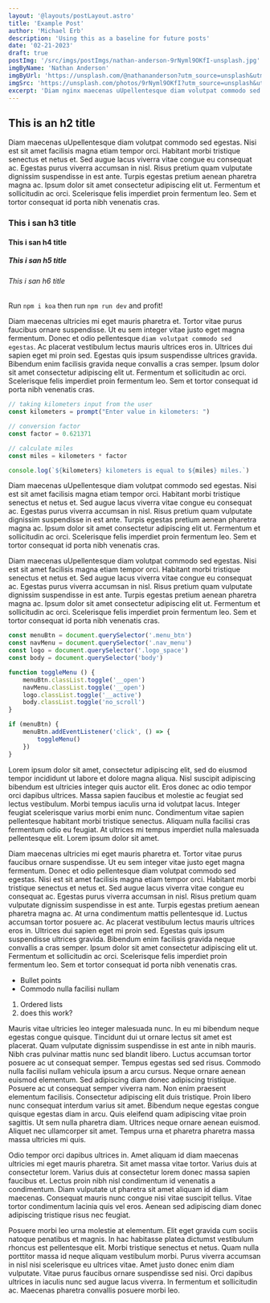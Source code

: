 ```yaml
---
layout: '@layouts/postLayout.astro'
title: 'Example Post'
author: 'Michael Erb'
description: 'Using this as a baseline for future posts'
date: '02-21-2023'
draft: true
postImg: '/src/imgs/postImgs/nathan-anderson-9rNyml9OKfI-unsplash.jpg'
imgByName: 'Nathan Anderson'
imgByUrl: 'https://unsplash.com/@nathananderson?utm_source=unsplash&utm_medium=referral&utm_content=creditCopyText'
imgSrc: 'https://unsplash.com/photos/9rNyml9OKfI?utm_source=unsplash&utm_medium=referral&utm_content=creditCopyText'
excerpt: 'Diam nginx maecenas uUpellentesque diam volutpat commodo sed egestas. Nisi est sit amet facilisis magna etiam tempor orci. Habitant morbi tristique senectus et netus et. Sed augue lacus viverra vitae congue eu consequat ac. Egestas purus viverra accumsan in nisl. Risus pretium quam vulputate dignissim suspendisse in est ante. Turpis egestas pretium aenean pharetra magna ac.'
---
```

## This is an h2 title

Diam maecenas uUpellentesque diam volutpat commodo sed egestas. Nisi est sit amet facilisis magna etiam tempor orci. Habitant morbi tristique senectus et netus et. Sed augue lacus viverra vitae congue eu consequat ac. Egestas purus viverra accumsan in nisl. Risus pretium quam vulputate dignissim suspendisse in est ante. Turpis egestas pretium aenean pharetra magna ac. Ipsum dolor sit amet consectetur adipiscing elit ut. Fermentum et sollicitudin ac orci. Scelerisque felis imperdiet proin fermentum leo. Sem et tortor consequat id porta nibh venenatis cras.

### This i san h3 title
#### This i san h4 title
##### This i san h5 title
###### This i san h6 title

Run `npm i koa` then run `npm run dev` and profit!

Diam maecenas ultricies mi eget mauris pharetra et. Tortor vitae purus faucibus ornare suspendisse. Ut eu sem integer vitae justo eget magna fermentum. Donec et odio pellentesque `diam volutpat commodo sed egestas`. Ac placerat vestibulum lectus mauris ultrices eros in. Ultrices dui sapien eget mi proin sed. Egestas quis ipsum suspendisse ultrices gravida. Bibendum enim facilisis gravida neque convallis a cras semper. Ipsum dolor sit amet consectetur adipiscing elit ut. Fermentum et sollicitudin ac orci. Scelerisque felis imperdiet proin fermentum leo. Sem et tortor consequat id porta nibh venenatis cras.

```javascript
// taking kilometers input from the user
const kilometers = prompt("Enter value in kilometers: ")

// conversion factor
const factor = 0.621371

// calculate miles
const miles = kilometers * factor

console.log(`${kilometers} kilometers is equal to ${miles} miles.`)
```

Diam maecenas uUpellentesque diam volutpat commodo sed egestas. Nisi est sit amet facilisis magna etiam tempor orci. Habitant morbi tristique senectus et netus et. Sed augue lacus viverra vitae congue eu consequat ac. Egestas purus viverra accumsan in nisl. Risus pretium quam vulputate dignissim suspendisse in est ante. Turpis egestas pretium aenean pharetra magna ac. Ipsum dolor sit amet consectetur adipiscing elit ut. Fermentum et sollicitudin ac orci. Scelerisque felis imperdiet proin fermentum leo. Sem et tortor consequat id porta nibh venenatis cras.

Diam maecenas uUpellentesque diam volutpat commodo sed egestas. Nisi est sit amet facilisis magna etiam tempor orci. Habitant morbi tristique senectus et netus et. Sed augue lacus viverra vitae congue eu consequat ac. Egestas purus viverra accumsan in nisl. Risus pretium quam vulputate dignissim suspendisse in est ante. Turpis egestas pretium aenean pharetra magna ac. Ipsum dolor sit amet consectetur adipiscing elit ut. Fermentum et sollicitudin ac orci. Scelerisque felis imperdiet proin fermentum leo. Sem et tortor consequat id porta nibh venenatis cras.

```javascript
const menuBtn = document.querySelector('.menu_btn')
const navMenu = document.querySelector('.nav_menu')
const logo = document.querySelector('.logo_space')
const body = document.querySelector('body')

function toggleMenu () {
	menuBtn.classList.toggle('__open')
	navMenu.classList.toggle('__open')
	logo.classList.toggle('__active')
	body.classList.toggle('no_scroll')
}

if (menuBtn) {
	menuBtn.addEventListener('click', () => {
		toggleMenu()
	})
}
```

Lorem ipsum dolor sit amet, consectetur adipiscing elit, sed do eiusmod tempor incididunt ut labore et dolore magna aliqua. Nisl suscipit adipiscing bibendum est ultricies integer quis auctor elit. Eros donec ac odio tempor orci dapibus ultrices. Massa sapien faucibus et molestie ac feugiat sed lectus vestibulum. Morbi tempus iaculis urna id volutpat lacus. Integer feugiat scelerisque varius morbi enim nunc. Condimentum vitae sapien pellentesque habitant morbi tristique senectus. Aliquam nulla facilisi cras fermentum odio eu feugiat. At ultrices mi tempus imperdiet nulla malesuada pellentesque elit. Lorem ipsum dolor sit amet.

Diam maecenas ultricies mi eget mauris pharetra et. Tortor vitae purus faucibus ornare suspendisse. Ut eu sem integer vitae justo eget magna fermentum. Donec et odio pellentesque diam volutpat commodo sed egestas. Nisi est sit amet facilisis magna etiam tempor orci. Habitant morbi tristique senectus et netus et. Sed augue lacus viverra vitae congue eu consequat ac. Egestas purus viverra accumsan in nisl. Risus pretium quam vulputate dignissim suspendisse in est ante. Turpis egestas pretium aenean pharetra magna ac. At urna condimentum mattis pellentesque id. Luctus accumsan tortor posuere ac. Ac placerat vestibulum lectus mauris ultrices eros in. Ultrices dui sapien eget mi proin sed. Egestas quis ipsum suspendisse ultrices gravida. Bibendum enim facilisis gravida neque convallis a cras semper. Ipsum dolor sit amet consectetur adipiscing elit ut. Fermentum et sollicitudin ac orci. Scelerisque felis imperdiet proin fermentum leo. Sem et tortor consequat id porta nibh venenatis cras.

- Bullet points
- Commodo nulla facilisi nullam

1. Ordered lists
2. does this work?

Mauris vitae ultricies leo integer malesuada nunc. In eu mi bibendum neque egestas congue quisque. Tincidunt dui ut ornare lectus sit amet est placerat. Quam vulputate dignissim suspendisse in est ante in nibh mauris. Nibh cras pulvinar mattis nunc sed blandit libero. Luctus accumsan tortor posuere ac ut consequat semper. Tempus egestas sed sed risus. Commodo nulla facilisi nullam vehicula ipsum a arcu cursus. Neque ornare aenean euismod elementum. Sed adipiscing diam donec adipiscing tristique. Posuere ac ut consequat semper viverra nam. Non enim praesent elementum facilisis. Consectetur adipiscing elit duis tristique. Proin libero nunc consequat interdum varius sit amet. Bibendum neque egestas congue quisque egestas diam in arcu. Quis eleifend quam adipiscing vitae proin sagittis. Ut sem nulla pharetra diam. Ultrices neque ornare aenean euismod. Aliquet nec ullamcorper sit amet. Tempus urna et pharetra pharetra massa massa ultricies mi quis.

Odio tempor orci dapibus ultrices in. Amet aliquam id diam maecenas ultricies mi eget mauris pharetra. Sit amet massa vitae tortor. Varius duis at consectetur lorem. Varius duis at consectetur lorem donec massa sapien faucibus et. Lectus proin nibh nisl condimentum id venenatis a condimentum. Diam vulputate ut pharetra sit amet aliquam id diam maecenas. Consequat mauris nunc congue nisi vitae suscipit tellus. Vitae tortor condimentum lacinia quis vel eros. Aenean sed adipiscing diam donec adipiscing tristique risus nec feugiat.

Posuere morbi leo urna molestie at elementum. Elit eget gravida cum sociis natoque penatibus et magnis. In hac habitasse platea dictumst vestibulum rhoncus est pellentesque elit. Morbi tristique senectus et netus. Quam nulla porttitor massa id neque aliquam vestibulum morbi. Purus viverra accumsan in nisl nisi scelerisque eu ultrices vitae. Amet justo donec enim diam vulputate. Vitae purus faucibus ornare suspendisse sed nisi. Orci dapibus ultrices in iaculis nunc sed augue lacus viverra. In fermentum et sollicitudin ac. Maecenas pharetra convallis posuere morbi leo.
